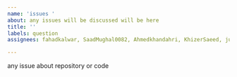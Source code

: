 ```yaml
---
name: 'issues '
about: any issues will be discussed will be here
title: ''
labels: question
assignees: fahadkalwar, SaadMughal0082, Ahmedkhandahri, KhizerSaeed, junaidrasheed12

---
```


any issue about repository or code
